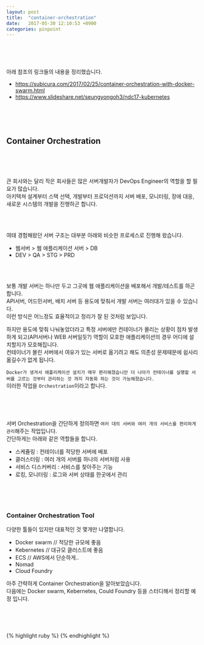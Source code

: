 ```yaml
---
layout: post
title:  "container-orchestration"
date:   2017-05-30 12:10:53 +0900
categories: pinpoint
---
```


<br><br><br>

아래 참조의 링크들의 내용을 정리했습니다.  
- https://subicura.com/2017/02/25/container-orchestration-with-docker-swarm.html
- https://www.slideshare.net/seungyongoh3/ndc17-kubernetes  

<br><br><br>

## Container Orchestration  


<br><br><br>

큰 회사와는 달리 작은 회사들은 많은 서버개발자가 DevOps Engineer의 역할을 할 필요가 많습니다.  
아키텍쳐 설계부터 스택 선택, 개발부터 프로덕션까지 서버 배포, 모니터링, 장애 대응, 새로운 시스템의 개발을 진행하곤 합니다.  

<br><br>

여태 경험해왔던 서버 구조는 대부분 아래와 비슷한 프로세스로 진행해 왔습니다.  
- 웹서버 > 웹 애플리케이션 서버 > DB  
- DEV > QA > STG > PRD

<br><br>

보통 개발 서버는 하나만 두고 그곳에 웹 애플리케이션을 배포해서 개발/테스트를 하곤 합니다.  
API서버, 어드민서버, 배치 서버 등 용도에 맞춰서 개발 서버는 여러대가 있을 수 있습니다.  
이런 방식은 어느정도 효율적이고 정리가 잘 된 것처럼 보입니다.  

하지만 용도에 맞춰 나눠놓았더라고 특정 서버에만 컨테이너가 몰리는 상황이 점차 발생하게 되고(API서버나 WEB 서버일듯?) 역할이 모호한 애플리케이션의 경우 어디에 설치할지가 모호해집니다.  
컨테이너가 몰린 서버에서 여유가 있는 서버로 옮기려고 해도 의존성 문제때문에 쉽사리 옮길수가 없게 됩니다.  

`Docker가 생겨서 애플리케이션 설치가 매우 편리해졌습니만 더 나아가 컨테이너를 실행할 서버를 고르는 것부터 관리하는 것 까지 자동화 하는 것이 가능해졌습니다.`     
이러한 작업을 `Orchestration`이라고 합니다.  

<br><br><br>


서버 Orchestration을 간단하게 정의하면 `여러 대의 서버와 여러 개의 서비스를 편리하게 관리`해주는 작업입니다.  
간단하게는 아래와 같은 역할들을 합니다.  
- 스케쥴링 : 컨테이너를 적당한 서버에 배포
- 클러스터링 : 여러 개의 서버를 하나의 서버처럼 사용
- 서비스 디스커버리 : 서비스를 찾아주는 기능
- 로킹, 모니터링 : 로그와 서버 상태를 한곳에서 관리

<br><br><br>

### Container Orchestration Tool  
다양한 툴들이 있지만 대표적인 것 몇개만 나열합니다.  
- Docker swarm // 적당한 규모에 좋음
- Kebernetes // 대규모 클러스트에 좋음
- ECS // AWS에서 단순하게..
- Nomad
- Cloud Foundry


아주 간략하게 Container Orchestration을 알아보았습니다.  
다음에는 Docker swarm, Kebernetes, Could Foundry 등을 스터디해서 정리할 예정 입니다.  




<br><br><br>



{% highlight ruby %}
{% endhighlight %}
